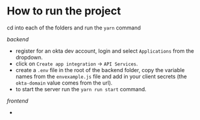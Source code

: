# How to run the project

cd into each of the folders and run the `yarn` command

_backend_

- register for an okta dev account, login and select `Applications` from the dropdown.
- click on `Create app integration` -> `API Services`.
- create a `.env` file in the root of the backend folder, copy the variable names from the `envexample.js` file and add in your client secrets (the `okta-domain` value comes from the url).
- to start the server run the `yarn run start` command.

_frontend_

-
